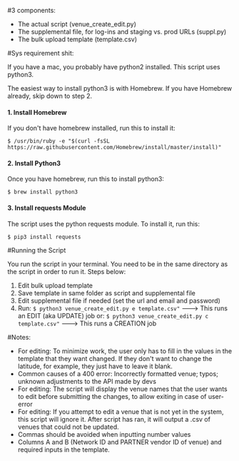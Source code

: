 #3 components:
- The actual script (venue_create_edit.py)
- The supplemental file, for log-ins and staging vs. prod URLs (suppl.py)
- The bulk upload template (template.csv)

#Sys requirement shit:

If you have a mac, you probably have python2 installed. This script uses python3. 

The easiest way to install python3 is with Homebrew. If you have Homebrew already, skip down to step 2.

#### 1. Install Homebrew
If you don't have homebrew installed, run this to install it:

`$ /usr/bin/ruby -e "$(curl -fsSL https://raw.githubusercontent.com/Homebrew/install/master/install)"`

#### 2. Install Python3
Once you have homebrew, run this to install python3:

`$ brew install python3`

#### 3. Install requests Module
The script uses the python requests module. To install it, run this:

`$ pip3 install requests`


#Running the Script

You run the script in your terminal. You need to be in the same directory as the script in order to run it. Steps below:

1. Edit bulk upload template
2. Save template in same folder as script and supplemental file
3. Edit supplemental file if needed (set the url and email and password)
4. Run:
 `$ python3 venue_create_edit.py e template.csv"`
     ---> This runs an EDIT (aka UPDATE) job
    or:
`$ python3 venue_create_edit.py c template.csv"`
     ---> This runs a CREATION job


#Notes:
- For editing: To minimize work, the user only has to fill in the values in the template that they want changed. If they don't want to change the latitude, for example, they just have to leave it blank.
- Common causes of a 400 error: Incorrectly formatted venue; typos; unknown adjustments to the API made by devs
- For editing: The script will display the venue names that the user wants to edit before submitting the changes, to allow exiting in case of user-error
- For editing: If you attempt to edit a venue that is not yet in the system, this script will ignore it. After script has ran, it will output a .csv of venues that could not be updated.
- Commas should be avoided when inputting number values
- Columns A and B (Network ID and PARTNER vendor ID of venue) and required inputs in the template.






